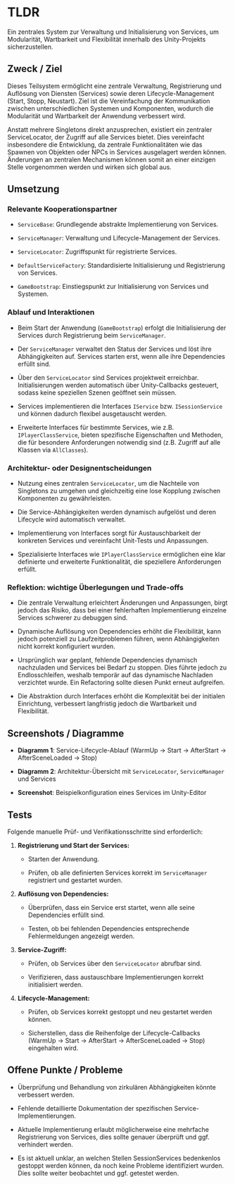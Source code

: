 # TLDR

Ein zentrales System zur Verwaltung und Initialisierung von Services, um Modularität, Wartbarkeit und Flexibilität innerhalb des Unity-Projekts sicherzustellen.

## Zweck / Ziel

Dieses Teilsystem ermöglicht eine zentrale Verwaltung, Registrierung und Auflösung von Diensten (Services) sowie deren Lifecycle-Management (Start, Stopp, Neustart). Ziel ist die Vereinfachung der Kommunikation zwischen unterschiedlichen Systemen und Komponenten, wodurch die Modularität und Wartbarkeit der Anwendung verbessert wird.

Anstatt mehrere Singletons direkt anzusprechen, existiert ein zentraler ServiceLocator, der Zugriff auf alle Services bietet. Dies vereinfacht insbesondere die Entwicklung, da zentrale Funktionalitäten wie das Spawnen von Objekten oder NPCs in Services ausgelagert werden können. Änderungen an zentralen Mechanismen können somit an einer einzigen Stelle vorgenommen werden und wirken sich global aus.

## Umsetzung

### Relevante Kooperationspartner

- `ServiceBase`: Grundlegende abstrakte Implementierung von Services.
    
- `ServiceManager`: Verwaltung und Lifecycle-Management der Services.
    
- `ServiceLocator`: Zugriffspunkt für registrierte Services.
    
- `DefaultServiceFactory`: Standardisierte Initialisierung und Registrierung von Services.
    
- `GameBootstrap`: Einstiegspunkt zur Initialisierung von Services und Systemen.
    

### Ablauf und Interaktionen

- Beim Start der Anwendung (`GameBootstrap`) erfolgt die Initialisierung der Services durch Registrierung beim `ServiceManager`.
    
- Der `ServiceManager` verwaltet den Status der Services und löst ihre Abhängigkeiten auf. Services starten erst, wenn alle ihre Dependencies erfüllt sind.
    
- Über den `ServiceLocator` sind Services projektweit erreichbar. Initialisierungen werden automatisch über Unity-Callbacks gesteuert, sodass keine speziellen Szenen geöffnet sein müssen.
    
- Services implementieren die Interfaces `IService` bzw. `ISessionService` und können dadurch flexibel ausgetauscht werden.
    
- Erweiterte Interfaces für bestimmte Services, wie z.B. `IPlayerClassService`, bieten spezifische Eigenschaften und Methoden, die für besondere Anforderungen notwendig sind (z.B. Zugriff auf alle Klassen via `AllClasses`).
    

### Architektur- oder Designentscheidungen

- Nutzung eines zentralen `ServiceLocator`, um die Nachteile von Singletons zu umgehen und gleichzeitig eine lose Kopplung zwischen Komponenten zu gewährleisten.
    
- Die Service-Abhängigkeiten werden dynamisch aufgelöst und deren Lifecycle wird automatisch verwaltet.
    
- Implementierung von Interfaces sorgt für Austauschbarkeit der konkreten Services und vereinfacht Unit-Tests und Anpassungen.
    
- Spezialisierte Interfaces wie `IPlayerClassService` ermöglichen eine klar definierte und erweiterte Funktionalität, die speziellere Anforderungen erfüllt.
    

### Reflektion: wichtige Überlegungen und Trade-offs

- Die zentrale Verwaltung erleichtert Änderungen und Anpassungen, birgt jedoch das Risiko, dass bei einer fehlerhaften Implementierung einzelne Services schwerer zu debuggen sind.
    
- Dynamische Auflösung von Dependencies erhöht die Flexibilität, kann jedoch potenziell zu Laufzeitproblemen führen, wenn Abhängigkeiten nicht korrekt konfiguriert wurden.
    
- Ursprünglich war geplant, fehlende Dependencies dynamisch nachzuladen und Services bei Bedarf zu stoppen. Dies führte jedoch zu Endlosschleifen, weshalb temporär auf das dynamische Nachladen verzichtet wurde. Ein Refactoring sollte diesen Punkt erneut aufgreifen.
    
- Die Abstraktion durch Interfaces erhöht die Komplexität bei der initialen Einrichtung, verbessert langfristig jedoch die Wartbarkeit und Flexibilität.
    

## Screenshots / Diagramme

- **Diagramm 1**: Service-Lifecycle-Ablauf (WarmUp → Start → AfterStart → AfterSceneLoaded → Stop)
    
- **Diagramm 2**: Architektur-Übersicht mit `ServiceLocator`, `ServiceManager` und Services
    
- **Screenshot**: Beispielkonfiguration eines Services im Unity-Editor
    

## Tests

Folgende manuelle Prüf- und Verifikationsschritte sind erforderlich:

1. **Registrierung und Start der Services:**
    
    - Starten der Anwendung.
        
    - Prüfen, ob alle definierten Services korrekt im `ServiceManager` registriert und gestartet wurden.
        
2. **Auflösung von Dependencies:**
    
    - Überprüfen, dass ein Service erst startet, wenn alle seine Dependencies erfüllt sind.
        
    - Testen, ob bei fehlenden Dependencies entsprechende Fehlermeldungen angezeigt werden.
        
3. **Service-Zugriff:**
    
    - Prüfen, ob Services über den `ServiceLocator` abrufbar sind.
        
    - Verifizieren, dass austauschbare Implementierungen korrekt initialisiert werden.
        
4. **Lifecycle-Management:**
    
    - Prüfen, ob Services korrekt gestoppt und neu gestartet werden können.
        
    - Sicherstellen, dass die Reihenfolge der Lifecycle-Callbacks (WarmUp → Start → AfterStart → AfterSceneLoaded → Stop) eingehalten wird.
        

## Offene Punkte / Probleme

- Überprüfung und Behandlung von zirkulären Abhängigkeiten könnte verbessert werden.
    
- Fehlende detaillierte Dokumentation der spezifischen Service-Implementierungen.
    
- Aktuelle Implementierung erlaubt möglicherweise eine mehrfache Registrierung von Services, dies sollte genauer überprüft und ggf. verhindert werden.
    
- Es ist aktuell unklar, an welchen Stellen SessionServices bedenkenlos gestoppt werden können, da noch keine Probleme identifiziert wurden. Dies sollte weiter beobachtet und ggf. getestet werden.